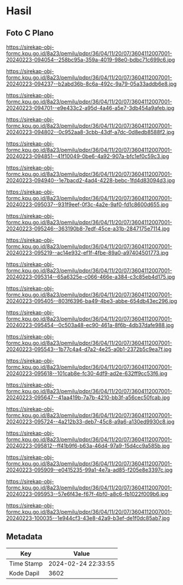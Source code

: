 # Hasil

## Foto C Plano

https://sirekap-obj-formc.kpu.go.id/8a23/pemilu/pdpr/36/04/11/20/07/3604112007001-20240223-094054--258bc95a-359a-4019-98e0-bdbc71c699c6.jpg

https://sirekap-obj-formc.kpu.go.id/8a23/pemilu/pdpr/36/04/11/20/07/3604112007001-20240223-094237--b2abd36b-8c6a-492c-9a79-05a33addb6e8.jpg

https://sirekap-obj-formc.kpu.go.id/8a23/pemilu/pdpr/36/04/11/20/07/3604112007001-20240223-094701--e9e433c2-a95d-4a46-a5e7-3db454a9afeb.jpg

https://sirekap-obj-formc.kpu.go.id/8a23/pemilu/pdpr/36/04/11/20/07/3604112007001-20240223-094802--0c952aa8-3cbb-43df-a7dc-0d8edb8588f2.jpg

https://sirekap-obj-formc.kpu.go.id/8a23/pemilu/pdpr/36/04/11/20/07/3604112007001-20240223-094851--41f10049-0be6-4a92-907a-bfc1ef0c59c3.jpg

https://sirekap-obj-formc.kpu.go.id/8a23/pemilu/pdpr/36/04/11/20/07/3604112007001-20240223-094940--1e7bacd2-4ad4-4228-bebc-1fd4d83094d3.jpg

https://sirekap-obj-formc.kpu.go.id/8a23/pemilu/pdpr/36/04/11/20/07/3604112007001-20240223-095037--931f9eef-0f3c-4a2e-9af0-fd1c8600d655.jpg

https://sirekap-obj-formc.kpu.go.id/8a23/pemilu/pdpr/36/04/11/20/07/3604112007001-20240223-095246--363190b8-7edf-45ce-a31b-2847175e7114.jpg

https://sirekap-obj-formc.kpu.go.id/8a23/pemilu/pdpr/36/04/11/20/07/3604112007001-20240223-095219--ac14e932-ef1f-4fbe-89a0-a97404501773.jpg

https://sirekap-obj-formc.kpu.go.id/8a23/pemilu/pdpr/36/04/11/20/07/3604112007001-20240223-095314--65a6325e-c066-466e-a384-c3c85eb4d175.jpg

https://sirekap-obj-formc.kpu.go.id/8a23/pemilu/pdpr/36/04/11/20/07/3604112007001-20240223-095405--803f6396-ba49-4be3-abbe-654db43ec296.jpg

https://sirekap-obj-formc.kpu.go.id/8a23/pemilu/pdpr/36/04/11/20/07/3604112007001-20240223-095454--0c503a48-ec90-461a-8f6b-4db37dafe988.jpg

https://sirekap-obj-formc.kpu.go.id/8a23/pemilu/pdpr/36/04/11/20/07/3604112007001-20240223-095543--1b77c4a4-d7a2-4e25-a0b1-2372b5c9ea7f.jpg

https://sirekap-obj-formc.kpu.go.id/8a23/pemilu/pdpr/36/04/11/20/07/3604112007001-20240223-095618--101cab8e-fc30-4df9-ad2e-632ff9cc53f6.jpg

https://sirekap-obj-formc.kpu.go.id/8a23/pemilu/pdpr/36/04/11/20/07/3604112007001-20240223-095647--41aa419b-7a7b-4210-bb3f-a56cec50fcab.jpg

https://sirekap-obj-formc.kpu.go.id/8a23/pemilu/pdpr/36/04/11/20/07/3604112007001-20240223-095724--4a212b33-deb7-45c8-a9a6-a130ed9930c8.jpg

https://sirekap-obj-formc.kpu.go.id/8a23/pemilu/pdpr/36/04/11/20/07/3604112007001-20240223-095812--ff41b9f6-b63a-46d4-97a9-15d4cc9a585b.jpg

https://sirekap-obj-formc.kpu.go.id/8a23/pemilu/pdpr/36/04/11/20/07/3604112007001-20240223-095909--e0415235-99a1-4e7a-ad85-f205e8e3397c.jpg

https://sirekap-obj-formc.kpu.go.id/8a23/pemilu/pdpr/36/04/11/20/07/3604112007001-20240223-095953--57e6f43e-f67f-4bf0-a8c6-fb1022f009b6.jpg

https://sirekap-obj-formc.kpu.go.id/8a23/pemilu/pdpr/36/04/11/20/07/3604112007001-20240223-100035--1e944cf3-43e8-42a9-b3ef-de1f0dc85ab7.jpg


## Metadata

| Key        | Value               |
| ---------- | ------------------- |
| Time Stamp | 2024-02-24 22:33:55 |
| Kode Dapil | 3602                |



